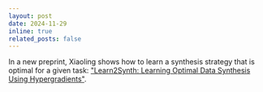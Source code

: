 ```yaml
---
layout: post
date: 2024-11-29
inline: true
related_posts: false
---
```


In a new preprint, Xiaoling shows how to learn a synthesis strategy that is optimal for a given task: 
["Learn2Synth: Learning Optimal Data Synthesis Using Hypergradients"]([https://arxiv.org/abs/2407.01419](http://arxiv.org/abs/2411.16719)).
